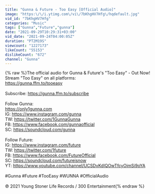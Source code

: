 ```yaml
---
title: "Gunna & Future - Too Easy [Official Audio]"
image: "https:\/\/i.ytimg.com\/vi\/7bKhgHV7Hfg\/hqdefault.jpg"
vid_id: "7bKhgHV7Hfg"
categories: "Music"
tags: ["Gunna","Future","gunna"]
date: "2021-09-29T10:29:31+03:00"
vid_date: "2021-09-24T04:00:05Z"
duration: "PT2M19S"
viewcount: "1227173"
likeCount: "55153"
dislikeCount: "672"
channel: "Gunna"
---
```

{% raw %}The official audio for Gunna &amp; Future's &quot;Too Easy&quot; - Out Now!<br />Stream &quot;Too Easy&quot; on all platforms:<br /><a rel="nofollow" target="blank" href="https://gunna.ffm.to/tooeasy">https://gunna.ffm.to/tooeasy</a><br /><br />Subscribe: <a rel="nofollow" target="blank" href="https://gunna.ffm.to/subscribe">https://gunna.ffm.to/subscribe</a><br /><br />Follow Gunna:<br /><a rel="nofollow" target="blank" href="https://only1gunna.com">https://only1gunna.com</a><br />IG: <a rel="nofollow" target="blank" href="https://www.instagram.com/gunna">https://www.instagram.com/gunna</a><br />TW: <a rel="nofollow" target="blank" href="https://twitter.com/1GunnaGunna">https://twitter.com/1GunnaGunna</a><br />FB: <a rel="nofollow" target="blank" href="https://www.facebook.com/gunnaofficial">https://www.facebook.com/gunnaofficial</a><br />SC: <a rel="nofollow" target="blank" href="https://soundcloud.com/gunna">https://soundcloud.com/gunna</a><br /><br />Follow Future:<br />IG: <a rel="nofollow" target="blank" href="https://www.instagram.com/future">https://www.instagram.com/future</a><br />TW: <a rel="nofollow" target="blank" href="https://twitter.com/1future">https://twitter.com/1future</a><br />FB: <a rel="nofollow" target="blank" href="https://www.facebook.com/FutureOfficial">https://www.facebook.com/FutureOfficial</a><br />SC: <a rel="nofollow" target="blank" href="https://soundcloud.com/futureisnow">https://soundcloud.com/futureisnow</a><br />YT: <a rel="nofollow" target="blank" href="https://www.youtube.com/channel/UCSDvKdIQOwTfcyOimSi9oYA">https://www.youtube.com/channel/UCSDvKdIQOwTfcyOimSi9oYA</a><br /><br />#Gunna #Future #TooEasy #WUNNA #OfficialAudio<br /><br />℗ 2021 Young Stoner Life Records / 300 Entertainment{% endraw %}
